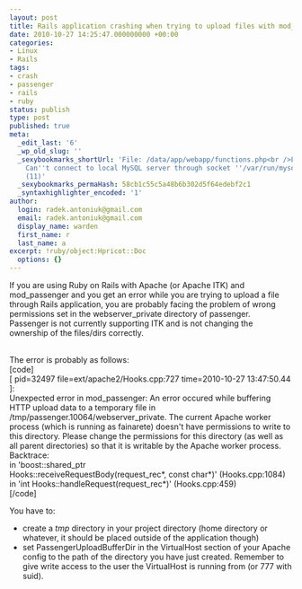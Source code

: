 ```yaml
---
layout: post
title: Rails application crashing when trying to upload files with mod_passenger
date: 2010-10-27 14:25:47.000000000 +00:00
categories:
- Linux
- Rails
tags:
- crash
- passenger
- rails
- ruby
status: publish
type: post
published: true
meta:
  _edit_last: '6'
  _wp_old_slug: ''
  _sexybookmarks_shortUrl: 'File: /data/app/webapp/functions.php<br />Line: 7<br />Message:
    Can''t connect to local MySQL server through socket ''/var/run/mysqld/mysqld.sock''
    (11)'
  _sexybookmarks_permaHash: 58cb1c55c5a48b6b302d5f64edebf2c1
  _syntaxhighlighter_encoded: '1'
author:
  login: radek.antoniuk@gmail.com
  email: radek.antoniuk@gmail.com
  display_name: warden
  first_name: r
  last_name: a
excerpt: !ruby/object:Hpricot::Doc
  options: {}
---
```

<p>If you are using Ruby on Rails with Apache (or Apache ITK) and mod_passenger and you get an error while you are trying to upload a file through Rails application, you are probably facing the problem of wrong permissions set in the webserver_private directory of passenger.<br />
Passenger is not currently supporting ITK and is not changing the ownership of the files/dirs correctly.</p>
<p><!--more--><br />
The error is probably as follows:<br />
[code]<br />
[ pid=32497 file=ext/apache2/Hooks.cpp:727 time=2010-10-27 13:47:50.44 ]:<br />
Unexpected error in mod_passenger: An error occured while buffering HTTP upload data to a temporary file in /tmp/passenger.10064/webserver_private. The current Apache worker process (which is running as fainarete) doesn't have permissions to write to this directory. Please change the permissions for this directory (as well as all parent directories) so that it is writable by the Apache worker process.<br />
Backtrace:<br />
in 'boost::shared_ptr<br />
Hooks::receiveRequestBody(request_rec*, const char*)' (Hooks.cpp:1084)<br />
in 'int Hooks::handleRequest(request_rec*)' (Hooks.cpp:459)<br />
[/code]</p>
<p>You have to:</p>
<ul>
<li>create a <em>tmp</em> directory in your project directory (home directory or whatever, it should be placed outside of the application though)</li>
<li>set PassengerUploadBufferDir in the VirtualHost section of your Apache config to the path of the directory you have just created. Remember to give write access to the user the VirtualHost is running from (or 777 with suid).</li>
</ul>
